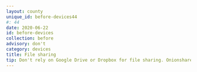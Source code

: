 ```yaml
---
layout: county 
unique_id: before-devices44
#: 44
date: 2020-06-22
id: before-devices
collection: before
advisory: don't
category: devices
title: File sharing
tip: Don't rely on Google Drive or Dropbox for file sharing. Onionshare.org is a good alternative.
---
```

